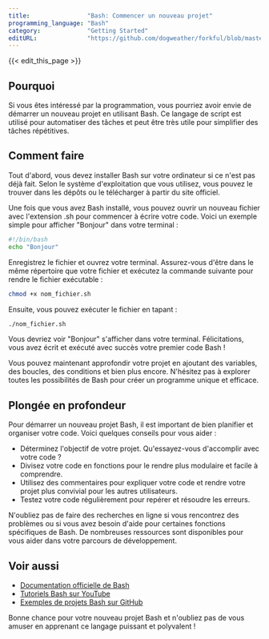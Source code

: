 ```yaml
---
title:                "Bash: Commencer un nouveau projet"
programming_language: "Bash"
category:             "Getting Started"
editURL:              "https://github.com/dogweather/forkful/blob/master/content/fr/bash/starting-a-new-project.md"
---
```


{{< edit_this_page >}}

## Pourquoi

Si vous êtes intéressé par la programmation, vous pourriez avoir envie de démarrer un nouveau projet en utilisant Bash. Ce langage de script est utilisé pour automatiser des tâches et peut être très utile pour simplifier des tâches répétitives.

## Comment faire

Tout d'abord, vous devez installer Bash sur votre ordinateur si ce n'est pas déjà fait. Selon le système d'exploitation que vous utilisez, vous pouvez le trouver dans les dépôts ou le télécharger à partir du site officiel.

Une fois que vous avez Bash installé, vous pouvez ouvrir un nouveau fichier avec l'extension .sh pour commencer à écrire votre code. Voici un exemple simple pour afficher "Bonjour" dans votre terminal :

```Bash
#!/bin/bash
echo "Bonjour"
```

Enregistrez le fichier et ouvrez votre terminal. Assurez-vous d'être dans le même répertoire que votre fichier et exécutez la commande suivante pour rendre le fichier exécutable :

```Bash
chmod +x nom_fichier.sh
```

Ensuite, vous pouvez exécuter le fichier en tapant :

```Bash
./nom_fichier.sh
```

Vous devriez voir "Bonjour" s'afficher dans votre terminal. Félicitations, vous avez écrit et exécuté avec succès votre premier code Bash !

Vous pouvez maintenant approfondir votre projet en ajoutant des variables, des boucles, des conditions et bien plus encore. N'hésitez pas à explorer toutes les possibilités de Bash pour créer un programme unique et efficace.

## Plongée en profondeur

Pour démarrer un nouveau projet Bash, il est important de bien planifier et organiser votre code. Voici quelques conseils pour vous aider :

- Déterminez l'objectif de votre projet. Qu'essayez-vous d'accomplir avec votre code ?
- Divisez votre code en fonctions pour le rendre plus modulaire et facile à comprendre.
- Utilisez des commentaires pour expliquer votre code et rendre votre projet plus convivial pour les autres utilisateurs.
- Testez votre code régulièrement pour repérer et résoudre les erreurs.

N'oubliez pas de faire des recherches en ligne si vous rencontrez des problèmes ou si vous avez besoin d'aide pour certaines fonctions spécifiques de Bash. De nombreuses ressources sont disponibles pour vous aider dans votre parcours de développement.

## Voir aussi

- [Documentation officielle de Bash](https://www.gnu.org/software/bash/manual/)
- [Tutoriels Bash sur YouTube](https://www.youtube.com/results?search_query=tutoriel+bash)
- [Exemples de projets Bash sur GitHub](https://github.com/topics/bash)

Bonne chance pour votre nouveau projet Bash et n'oubliez pas de vous amuser en apprenant ce langage puissant et polyvalent !